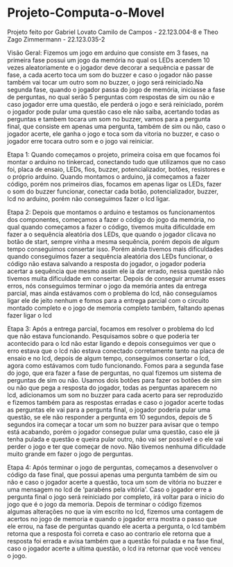 # Projeto-Computa-o-Movel

Projeto feito por Gabriel Lovato Camilo de Campos - 22.123.004-8 e Theo Zago Zimmermann - 22.123.035-2

Visão Geral:
Fizemos um jogo em arduino que consiste em 3 fases, na primeira fase possui um jogo da memória no qual os LEDs acendem 10 vezes aleatoriamente e o jogador deve decorar a sequência e passar de fase, a cada acerto toca um som do buzzer e caso o jogador não passe também vai tocar um outro som no buzzer, o jogo será reiniciado.Na segunda fase, quando o jogador passa do jogo de memória, iniciasse a fase de perguntas, no qual serão 5 perguntas com respostas de sim ou não e caso jogador erre uma questão, ele perderá o jogo e será reiniciado, porém o jogador pode pular uma questão caso ele não saiba, acertando todas as perguntas e tambem tocara um som no buzzer, vamos para a pergunta final, que consiste em apenas uma pergunta, também de sim ou não, caso o jogador acerte, ele ganha o jogo e toca som da vitoria no buzzer, e caso o jogador erre tocara outro som e o jogo vai reiniciar.

Etapa 1:
Quando começamos o projeto, primeira coisa em que focamos foi montar o arduino no tinkercad, conectando tudo que utilizamos que no caso foi, placa de ensaio, LEDs, fios, buzzer, potencializador, botões, resistores e o próprio arduino. Quando montamos o arduino, já começamos a fazer código, porém nos primeiros dias, focamos em apenas ligar os LEDs, fazer o som do buzzer funcionar, conectar cada botão, potencializador, buzzer, lcd no arduino, porém não conseguimos fazer o lcd ligar.

Etapa 2:
Depois que montamos o arduino e testamos os funcionamentos dos componentes, começamos a fazer o código do jogo da memória, no qual quando começamos a fazer o código, tivemos muita dificuldade em fazer a o sequência aleatória dos LEDs, que quando o jogador clicava no botão de start, sempre vinha a mesma sequência, porém depois de algum tempo conseguimos consertar isso. Porém ainda tivemos mais dificuldades quando conseguimos fazer a sequência aleatória dos LEDs funcionar, o código não estava salvando a resposta do jogador, o jogador poderia acertar a sequência que mesmo assim ele ia dar errado, nessa questão não tivemos muita dificuldade em consertar. Depois de conseguir arrumar esses erros, nós conseguimos terminar o jogo da memória antes da entrega parcial, mas ainda estávamos com o problema do lcd, não conseguíamos ligar ele de jeito nenhum e fomos para a entrega parcial com o circuito montado completo e o jogo de memoria completo também, faltando apenas fazer ligar o lcd

Etapa 3:
Após a entrega parcial, focamos em resolver o problema do lcd que não estava funcionando. Pesquisamos sobre o que poderia ter acontecido para o lcd não estar ligando e depois conseguimos ver que o erro estava que o lcd não estava conectado corretamente tanto na placa de ensaio e no lcd, depois de algum tempo, conseguimos consertar o lcd, agora como estávamos com tudo funcionando. Fomos para a segunda fase do jogo, que era fazer a fase de perguntas, no qual fizemos um sistema de perguntas de sim ou não. Usamos dois botões para fazer os botões de sim ou não que pega a resposta do jogador, todas as perguntas aparecem no lcd, adicionamos um som no buzzer para cada acerto para ser reproduzido e fizemos também para as respostas erradas e caso o jogador acerte todas as perguntas ele vai para a pergunta final, o jogador poderia pular uma questão, se ele não responder a pergunta em 10 segundos, depois de 5 segundos ira começar a tocar um som no buzzer para avisar que o tempo está acabando, porém o jogador consegue pular uma questão, caso ele já tenha pulada e questão e queira pular outro, não vai ser possível e o ele vai perder o jogo e ter que começar de novo. Não tivemos nenhuma dificuldade muito grande em fazer o jogo de perguntas.

Etapa 4:
Após terminar o jogo de perguntas, começamos a desenvolver o código da fase final, que possui apenas uma pergunta também de sim ou não e caso o jogador acerte a questão, toca um som de vitória no buzzer e uma mensagem no lcd de 'parabéns pela vitória'. Caso o jogador erre a pergunta final o jogo será reiniciado por completo, irá voltar para o inicio do jogo que é o jogo da memoria. Depois de terminar o código fizemos algumas alterações no que ia vim escrito no lcd, fizemos uma contagem de acertos no jogo de memoria e quando o jogador erra mostra o passo que ele errou, na fase de perguntas quando ele acerta a pergunta, o lcd também retorna que a resposta foi correta e caso ao contrario ele retorna que a resposta foi errada e avisa também que a questão foi pulada e na fase final, caso o jogador acerte a ultima questão, o lcd ira retornar que você venceu o jogo.


